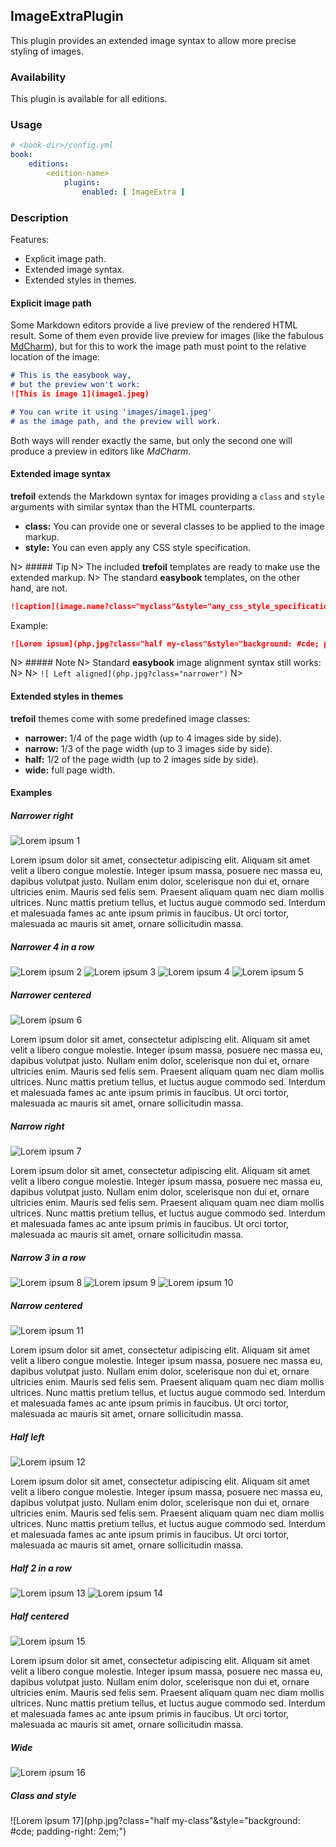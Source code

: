 ## ImageExtraPlugin

This plugin provides an extended image syntax to allow more precise styling of images.

### Availability

This plugin is available for all editions.

### Usage

~~~.yaml
# <book-dir>/config.yml
book:
    editions:
        <edition-name>
            plugins:
                enabled: [ ImageExtra ]
~~~

### Description

Features:

- Explicit image path.
- Extended image syntax.
- Extended styles in themes.

#### Explicit image path

Some Markdown editors provide a live preview of the rendered HTML result. Some of them even
provide live preview for images (like the fabulous [MdCharm](http://www.mdcharm.com/)), but 
for this to work the image path must point to the relative location of the image:

~~~.markdown
# This is the easybook way,
# but the preview won't work:
![This is image 1](image1.jpeg)

# You can write it using 'images/image1.jpeg' 
# as the image path, and the preview will work.
~~~

Both ways will render exactly the same, but only the second one will produce a preview in
editors like *MdCharm*.  


#### Extended image syntax

**trefoil** extends the Markdown syntax for images providing a `class` and `style` arguments
with similar syntax than the HTML counterparts. 

- **class:** You can provide one or several classes to be applied to the image markup.
- **style:** You can even apply any CSS style specification.

N> ##### Tip
N> The included **trefoil** templates are ready to make use the extended markup.
N> The standard **easybook** templates, on the other hand, are not.
 
~~~.markdown
![caption](image.name?class="myclass"&style="any_css_style_specification")
~~~

Example:

~~~.markdown
![Lorem ipsum](php.jpg?class="half my-class"&style="background: #cde; padding-right: 2em;")
~~~

N> ##### Note
N> Standard **easybook** image alignment syntax still works:
N> 
N> `![ Left aligned](php.jpg?class="narrower")`
N> 
 

#### Extended styles in themes

**trefoil** themes come with some predefined image classes:

- **narrower:** 1/4 of the page width (up to 4 images side by side).   
- **narrow:** 1/3 of the page width (up to 3 images side by side).
- **half:** 1/2 of the page width (up to 2 images side by side).
- **wide:** full page width.   

#### Examples

##### Narrower right

![Lorem ipsum 1 ](php.jpg?class="narrower")

Lorem ipsum dolor sit amet, consectetur adipiscing elit. Aliquam sit amet velit a libero 
congue molestie. Integer ipsum massa, posuere nec massa eu, dapibus volutpat justo. 
Nullam enim dolor, scelerisque non dui et, ornare ultricies enim. Mauris sed felis sem. 
Praesent aliquam quam nec diam mollis ultrices. Nunc mattis pretium tellus, et luctus 
augue commodo sed. Interdum et malesuada fames ac ante ipsum primis in faucibus. 
Ut orci tortor, malesuada ac mauris sit amet, ornare sollicitudin massa.

<div class="clearfix"></div> 

##### Narrower 4 in a row

![Lorem ipsum 2](php.jpg?class="narrower")
![Lorem ipsum 3](php.jpg?class="narrower")
![Lorem ipsum 4](php.jpg?class="narrower")
![Lorem ipsum 5](php.jpg?class="narrower")

<div class="clearfix"></div> 

##### Narrower centered

![ Lorem ipsum 6 ](php.jpg?class="narrower")

Lorem ipsum dolor sit amet, consectetur adipiscing elit. Aliquam sit amet velit a libero congue molestie. Integer ipsum massa, posuere nec massa eu, dapibus volutpat justo. Nullam enim dolor, scelerisque non dui et, ornare ultricies enim. Mauris sed felis sem. Praesent aliquam quam nec diam mollis ultrices. Nunc mattis pretium tellus, et luctus augue commodo sed. Interdum et malesuada fames ac ante ipsum primis in faucibus. Ut orci tortor, malesuada ac mauris sit amet, ornare sollicitudin massa.

<div class="clearfix"></div> 

##### Narrow right

![Lorem ipsum 7 ](php.jpg?class="narrow")

Lorem ipsum dolor sit amet, consectetur adipiscing elit. Aliquam sit amet velit a libero congue molestie. Integer ipsum massa, posuere nec massa eu, dapibus volutpat justo. Nullam enim dolor, scelerisque non dui et, ornare ultricies enim. Mauris sed felis sem. Praesent aliquam quam nec diam mollis ultrices. Nunc mattis pretium tellus, et luctus augue commodo sed. Interdum et malesuada fames ac ante ipsum primis in faucibus. Ut orci tortor, malesuada ac mauris sit amet, ornare sollicitudin massa.

<div class="clearfix"></div> 

##### Narrow 3 in a row

![Lorem ipsum 8](php.jpg?class="narrow") 
![Lorem ipsum 9](php.jpg?class="narrow")
![Lorem ipsum 10](php.jpg?class="narrow")

<div class="clearfix"></div> 

##### Narrow centered

![ Lorem ipsum 11 ](php.jpg?class="narrow") 

Lorem ipsum dolor sit amet, consectetur adipiscing elit. Aliquam sit amet velit a libero congue molestie. Integer ipsum massa, posuere nec massa eu, dapibus volutpat justo. Nullam enim dolor, scelerisque non dui et, ornare ultricies enim. Mauris sed felis sem. Praesent aliquam quam nec diam mollis ultrices. Nunc mattis pretium tellus, et luctus augue commodo sed. Interdum et malesuada fames ac ante ipsum primis in faucibus. Ut orci tortor, malesuada ac mauris sit amet, ornare sollicitudin massa.

<div class="clearfix"></div> 

##### Half left

![ Lorem ipsum 12](php.jpg?class="half")

Lorem ipsum dolor sit amet, consectetur adipiscing elit. Aliquam sit amet velit a libero congue molestie. Integer ipsum massa, posuere nec massa eu, dapibus volutpat justo. Nullam enim dolor, scelerisque non dui et, ornare ultricies enim. Mauris sed felis sem. Praesent aliquam quam nec diam mollis ultrices. Nunc mattis pretium tellus, et luctus augue commodo sed. Interdum et malesuada fames ac ante ipsum primis in faucibus. Ut orci tortor, malesuada ac mauris sit amet, ornare sollicitudin massa.

<div class="clearfix"></div> 

##### Half 2 in a row

![Lorem ipsum 13](php.jpg?class="half")
![Lorem ipsum 14](php.jpg?class="half")

<div class="clearfix"></div> 

##### Half centered

![ Lorem ipsum 15 ](php.jpg?class="half")

Lorem ipsum dolor sit amet, consectetur adipiscing elit. Aliquam sit amet velit a libero congue molestie. Integer ipsum massa, posuere nec massa eu, dapibus volutpat justo. Nullam enim dolor, scelerisque non dui et, ornare ultricies enim. Mauris sed felis sem. Praesent aliquam quam nec diam mollis ultrices. Nunc mattis pretium tellus, et luctus augue commodo sed. Interdum et malesuada fames ac ante ipsum primis in faucibus. Ut orci tortor, malesuada ac mauris sit amet, ornare sollicitudin massa.

<div class="clearfix"></div> 

##### Wide

![Lorem ipsum 16](php.jpg?class="wide")

<div class="clearfix"></div> 

##### Class and style

![Lorem ipsum 17](php.jpg?class="half my-class"&style="background: #cde; padding-right: 2em;")

<div class="clearfix"></div> 
